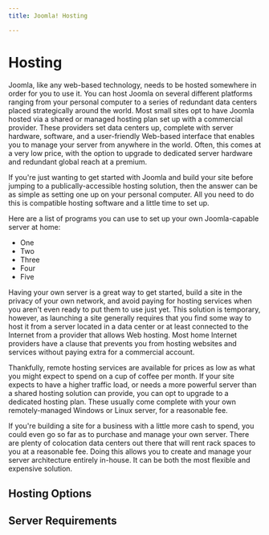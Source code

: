 ```yaml
---
title: Joomla! Hosting

---
```


Hosting
======
Joomla, like any web-based technology, needs to be hosted somewhere in order for you to use it. You can host Joomla on several different platforms ranging from your personal computer to a series of redundant data centers placed strategically around the world. Most small sites opt to have Joomla hosted via a shared or managed hosting plan set up with a commercial provider. These providers set data centers up, complete with server hardware, software, and a user-friendly Web-based interface that enables you to manage your server from anywhere in the world. Often, this comes at a very low price, with the option to upgrade to dedicated server hardware and redundant global reach at a premium.

If you're just wanting to get started with Joomla and build your site before jumping to a publically-accessible hosting solution, then the answer can be as simple as setting one up on your personal computer. All you need to do this is compatible hosting software and a little time to set up. 

Here are a list of programs you can use to set up your own Joomla-capable server at home:
* One
* Two
* Three
* Four
* Five

Having your own server is a great way to get started, build a site in the privacy of your own network, and avoid paying for hosting services when you aren't even ready to put them to use just yet. This solution is temporary, however, as launching a site generally requires that you find some way to host it from a server located in a data center or at least connected to the Internet from a provider that allows Web hosting. Most home Internet providers have a clause that prevents you from hosting websites and services without paying extra for a commercial account.

Thankfully, remote hosting services are available for prices as low as what you might expect to spend on a cup of coffee per month. If your site expects to have a higher traffic load, or needs a more powerful server than a shared hosting solution can provide, you can opt to upgrade to a dedicated hosting plan. These usually come complete with your own remotely-managed Windows or Linux server, for a reasonable fee.

If you're building a site for a business with a little more cash to spend, you could even go so far as to purchase and manage your own server. There are plenty of colocation data centers out there that will rent rack spaces to you at a reasonable fee. Doing this allows you to create and manage your server architecture entirely in-house. It can be both the most flexible and expensive solution.

Hosting Options
--------------



Server Requirements
--------------


